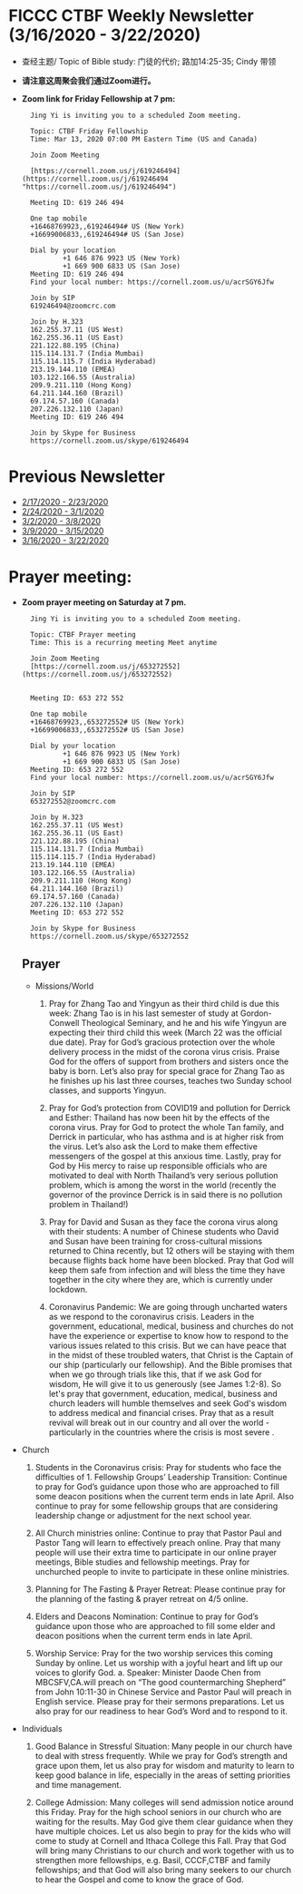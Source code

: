 
# FICCC CTBF Weekly Newsletter (3/16/2020 - 3/22/2020)


- 查经主题/ Topic of Bible study: 门徒的代价; 路加14:25-35; Cindy 带领

- **请注意这周聚会我们通过Zoom进行。**

- **Zoom link for Friday Fellowship at 7 pm:**
		
		Jing Yi is inviting you to a scheduled Zoom meeting.
		
		Topic: CTBF Friday Fellowship
		Time: Mar 13, 2020 07:00 PM Eastern Time (US and Canada)
		
		Join Zoom Meeting
		
		[https://cornell.zoom.us/j/619246494](https://cornell.zoom.us/j/619246494 "https://cornell.zoom.us/j/619246494")
		
		Meeting ID: 619 246 494
		
		One tap mobile
		+16468769923,,619246494# US (New York)
		+16699006833,,619246494# US (San Jose)
		
		Dial by your location
		        +1 646 876 9923 US (New York)
		        +1 669 900 6833 US (San Jose)
		Meeting ID: 619 246 494
		Find your local number: https://cornell.zoom.us/u/acrSGY6Jfw
		
		Join by SIP
		619246494@zoomcrc.com
		
		Join by H.323
		162.255.37.11 (US West)
		162.255.36.11 (US East)
		221.122.88.195 (China)
		115.114.131.7 (India Mumbai)
		115.114.115.7 (India Hyderabad)
		213.19.144.110 (EMEA)
		103.122.166.55 (Australia)
		209.9.211.110 (Hong Kong)
		64.211.144.160 (Brazil)
		69.174.57.160 (Canada)
		207.226.132.110 (Japan)
		Meeting ID: 619 246 494
		
		Join by Skype for Business
		https://cornell.zoom.us/skype/619246494



# Previous Newsletter
- [2/17/2020 - 2/23/2020](2_25_2020)
- [2/24/2020 - 3/1/2020](2_24_2020)
- [3/2/2020 - 3/8/2020](3_2_2020)
- [3/9/2020 - 3/15/2020](3_9_2020)
- [3/16/2020 - 3/22/2020](3_16_2020)

# Prayer meeting:

- **Zoom prayer meeting on Saturday at 7 pm.**
	
		Jing Yi is inviting you to a scheduled Zoom meeting.
		
		Topic: CTBF Prayer meeting
		Time: This is a recurring meeting Meet anytime
		
		Join Zoom Meeting
		[https://cornell.zoom.us/j/653272552](https://cornell.zoom.us/j/653272552)
		
		
		Meeting ID: 653 272 552
		
		One tap mobile
		+16468769923,,653272552# US (New York)
		+16699006833,,653272552# US (San Jose)
		
		Dial by your location
		        +1 646 876 9923 US (New York)
		        +1 669 900 6833 US (San Jose)
		Meeting ID: 653 272 552
		Find your local number: https://cornell.zoom.us/u/acrSGY6Jfw
		
		Join by SIP
		653272552@zoomcrc.com
		
		Join by H.323
		162.255.37.11 (US West)
		162.255.36.11 (US East)
		221.122.88.195 (China)
		115.114.131.7 (India Mumbai)
		115.114.115.7 (India Hyderabad)
		213.19.144.110 (EMEA)
		103.122.166.55 (Australia)
		209.9.211.110 (Hong Kong)
		64.211.144.160 (Brazil)
		69.174.57.160 (Canada)
		207.226.132.110 (Japan)
		Meeting ID: 653 272 552
		
		Join by Skype for Business
		https://cornell.zoom.us/skype/653272552
	
	## Prayer
	
	- Missions/World
		
		1) Pray for Zhang Tao and Yingyun as their third child is due this week: Zhang Tao is in his last semester of study at Gordon-Conwell Theological Seminary, and he and his wife Yingyun are expecting their third child this week (March 22 was the official due date). Pray for God’s gracious protection over the whole delivery process in the midst of the corona virus crisis. Praise God for the offers of support from brothers and sisters once the baby is born. Let’s also pray for special grace for Zhang Tao as he finishes up his last three courses, teaches two Sunday school classes, and supports Yingyun.
		
		 2) Pray for God’s protection from COVID19 and pollution for Derrick and Esther: Thailand has now been hit by the effects of the corona virus. Pray for God to protect the whole Tan family, and Derrick in particular, who has asthma and is at higher risk from the virus. Let’s also ask the Lord to make them effective messengers of the gospel at this anxious time. Lastly, pray for God by His mercy to raise up responsible officials who are motivated to deal with North Thailand’s very serious pollution problem, which is among the worst in the world (recently the governor of the province Derrick is in said there is no pollution problem in Thailand!) 
		
		3) Pray for David and Susan as they face the corona virus along with their students: A number of Chinese students who David and Susan have been training for cross-cultural missions returned to China recently, but 12 others will be staying with them because flights back home have been blocked. Pray that God will keep them safe from infection and will bless the time they have together in the city where they are, which is currently under lockdown.
	
	
		4) Coronavirus Pandemic:  We are going through uncharted waters as we respond to the coronavirus crisis.  Leaders in the government, educational, medical, business and churches do not have the experience or expertise to know how to respond to the various issues related to this crisis.  But we can have peace that in the midst of these troubled waters, that Christ is the Captain of our ship (particularly our fellowship).  And the Bible promises that when we go through trials like this, that if we ask God for wisdom, He will give it to us generously (see James 1:2-8).  So let's pray that government, education, medical, business and church leaders  will humble themselves and seek God's wisdom to address medical and financial crises.  Pray that as a result revival will break out in our country and all over the world - particularly in the countries where the crisis is most severe .



- Church

	1. Students in the Coronavirus crisis:  Pray for students who face the difficulties of 1. Fellowship Groups’ Leadership Transition: Continue to pray for God’s guidance upon those who are approached to fill some deacon positions when the current term ends in late April. Also continue to pray for some fellowship groups that are considering leadership change or adjustment for the next school year.  

	2. All Church ministries online: Continue to  pray that Pastor Paul and Pastor Tang will learn to effectively preach online.  Pray that many people will use their extra time to participate in our online prayer meetings, Bible studies and fellowship meetings.  Pray for unchurched people to invite to participate in these online ministries.  
	
	3. Planning for The Fasting & Prayer Retreat: Please continue pray for the planning of the fasting & prayer retreat on 4/5 online.
	
	4. Elders and Deacons Nomination: Continue to pray for God’s guidance upon those who are approached to fill some elder and deacon positions when the current term ends in late April.
	
	5. Worship Service: Pray for the two worship services this coming Sunday by online.  Let us worship with a joyful heart and lift up our voices to glorify God.
	a. Speaker: Minister Daode Chen from MBCSFV,CA.will preach on “The good countermarching Shepherd” from John 10:11-30  in Chinese  Service and Pastor Paul will preach in English service.  Please pray for their sermons preparations. Let us also pray for our readiness to hear God’s Word and to respond to it. 

	

- Individuals
	
	1. Good Balance in Stressful Situation: Many people in our church have to deal with stress frequently.  While we pray for God’s strength and grace upon them, let us also pray for wisdom and maturity to learn to keep good balance in life, especially in the areas of setting priorities and time management.
	
	2. College Admission: Many colleges will send admission notice around this Friday.  Pray for the high school seniors in our church who are waiting for the results. May God give them clear guidance when they have multiple choices. Let us also begin to pray for the kids who will come to study at Cornell and Ithaca College this Fall. Pray that God will bring many Christians to our church and work together with us to strengthen more fellowships, e.g. Basil, CCCF,CTBF and family fellowships; and that God will also bring many seekers to our church to hear the Gospel and come to know the grace of God.
	
	
		
			

